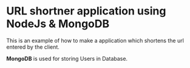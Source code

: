# URL shortner application using NodeJs & MongoDB

This is an example of how to make a application which shortens the url entered by the client.

**MongoDB** is used for storing Users in Database.
